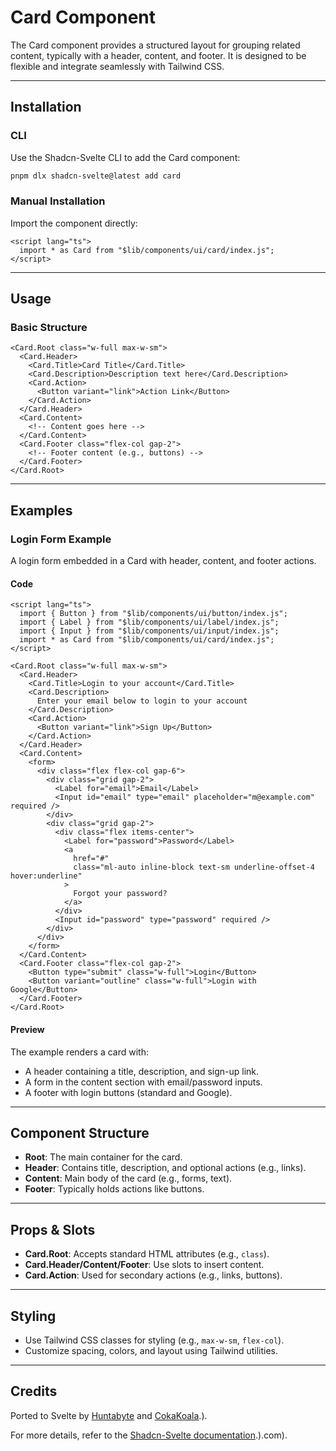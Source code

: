 

# Card Component

The Card component provides a structured layout for grouping related content, typically with a header, content, and footer. It is designed to be flexible and integrate seamlessly with Tailwind CSS.

---

## Installation

### CLI
Use the Shadcn-Svelte CLI to add the Card component:
```bash
pnpm dlx shadcn-svelte@latest add card
```

### Manual Installation
Import the component directly:
```svelte
<script lang="ts">
  import * as Card from "$lib/components/ui/card/index.js";
</script>
```

---

## Usage

### Basic Structure
```svelte
<Card.Root class="w-full max-w-sm">
  <Card.Header>
    <Card.Title>Card Title</Card.Title>
    <Card.Description>Description text here</Card.Description>
    <Card.Action>
      <Button variant="link">Action Link</Button>
    </Card.Action>
  </Card.Header>
  <Card.Content>
    <!-- Content goes here -->
  </Card.Content>
  <Card.Footer class="flex-col gap-2">
    <!-- Footer content (e.g., buttons) -->
  </Card.Footer>
</Card.Root>
```

---

## Examples

### Login Form Example
A login form embedded in a Card with header, content, and footer actions.

#### Code
```svelte
<script lang="ts">
  import { Button } from "$lib/components/ui/button/index.js";
  import { Label } from "$lib/components/ui/label/index.js";
  import { Input } from "$lib/components/ui/input/index.js";
  import * as Card from "$lib/components/ui/card/index.js";
</script>

<Card.Root class="w-full max-w-sm">
  <Card.Header>
    <Card.Title>Login to your account</Card.Title>
    <Card.Description>
      Enter your email below to login to your account
    </Card.Description>
    <Card.Action>
      <Button variant="link">Sign Up</Button>
    </Card.Action>
  </Card.Header>
  <Card.Content>
    <form>
      <div class="flex flex-col gap-6">
        <div class="grid gap-2">
          <Label for="email">Email</Label>
          <Input id="email" type="email" placeholder="m@example.com" required />
        </div>
        <div class="grid gap-2">
          <div class="flex items-center">
            <Label for="password">Password</Label>
            <a
              href="#"
              class="ml-auto inline-block text-sm underline-offset-4 hover:underline"
            >
              Forgot your password?
            </a>
          </div>
          <Input id="password" type="password" required />
        </div>
      </div>
    </form>
  </Card.Content>
  <Card.Footer class="flex-col gap-2">
    <Button type="submit" class="w-full">Login</Button>
    <Button variant="outline" class="w-full">Login with Google</Button>
  </Card.Footer>
</Card.Root>
```

#### Preview
The example renders a card with:
- A header containing a title, description, and sign-up link.
- A form in the content section with email/password inputs.
- A footer with login buttons (standard and Google).

---

## Component Structure
- **Root**: The main container for the card.
- **Header**: Contains title, description, and optional actions (e.g., links).
- **Content**: Main body of the card (e.g., forms, text).
- **Footer**: Typically holds actions like buttons.

---

## Props & Slots
- **Card.Root**: Accepts standard HTML attributes (e.g., `class`).
- **Card.Header/Content/Footer**: Use slots to insert content.
- **Card.Action**: Used for secondary actions (e.g., links, buttons).

---

## Styling
- Use Tailwind CSS classes for styling (e.g., `max-w-sm`, `flex-col`).
- Customize spacing, colors, and layout using Tailwind utilities.

---

## Credits
Ported to Svelte by [Huntabyte](https://github.com/huntabyte) and [CokaKoala](https://github.com/CokaKoala).).

For more details, refer to the [Shadcn-Svelte documentation](https://ui.shadcn.com).).com).